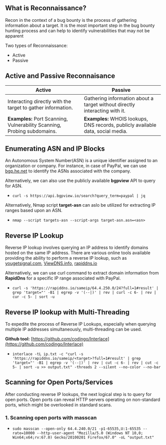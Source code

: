 

## What is Reconnaissance?
Recon in the context of a bug bounty is the process of gathering information about a target. It is the most important step in the bug bounty hunting process and can help to identify vulnerabilities that may not be apparent

Two types of Reconnaissance:
- Active
- Passive

## Active and Passive Reconnaisance
Active | Passive
-------|--------
Interacting directly with the target to gather information. | Gathering information about a target without directly interacting with it.
**Examples:** Port Scanning, Vulnerability Scanning, Probing subdomains. | **Examples:** WHOIS lookups, DNS records, publicly available data, social media.

## Enumerating ASN and IP Blocks
An Autonomous System Number(ASN) is a unique identifier assigned to an organization or company.
For instance, in case of PayPal, we can use [bgp.he.net](https://bgp.he.net) to identify the ASNs associated with the company.

Alternatively, we can also use the publicly available **bgpview** API to query for ASN.
- `curl -s https://api.bgpview.io/search?query_term=paypal | jq`

Alternatively, Nmap script **target-asn** can aslo be utilized for extracting IP ranges based upon an ASN.
- `nmap --script targets-asn --script-args target-asn.asn=<asn>`

## Reverse IP Lookup
Reverse IP lookup involves querying an IP address to identify domains hosted on the same IP address. There are various online tools available providing the ability to perform a reverse IP lookup, such as [yougetsignal.com](https://www.yougetsignal.com/), [ViewDNS.info](https://viewdns.info/), [rapiddns.io](https://rapiddns.io/)

Alternatively, we can use curl command to extract domain information from **RapidDns** for a specific IP range associated with PayPal.
- `curl -s 'https://rapiddns.io/sameip/64.4.250.0/24?full=1#result' | grep 'target="' -B1 | egrep -v '(--|)' | rev | curl -c 6- | rev | cur -c 5- | sort -u`

## Reverse IP lookup with Multi-Threading
To expedite the process of Reverse IP Lookups, especially when querying multiple IP addresses simultaneously, multi-threading can be used.

**Github tool:** [https://github.com/codingo/Interlace](https://github.com/codingo/Interlace)

- `interlace -tL ip.txt -c "curl -s 'https://rapiddns.io/sameip/<target>?full=1#result' | grep 'target="' -B1 | egrep -v '(--|)' | rev | cut -c 6- | rev | cut -c 5- | sort -u >> output.txt" -threads 2 --silent --no-color --no-bar`

## Scanning for Open Ports/Services

After conducting reverse IP lookups, the next logical step is to query for open ports. Open ports can reveal HTTP servers operating on non-standard ports, which might be overlooked in standard scans.

### 1. Scanning open ports with masscan
- `sudo masscan --open-only 64.4.240.0/21 -p1-65535,U:1-65535 --rate=10000 --http-user-agent "Mozilla/5.0 (Windows NT 10,0; Win64;x64;rv:67.0) Gecko/20100201 Firefox/67.0" -oL "output.txt"`
